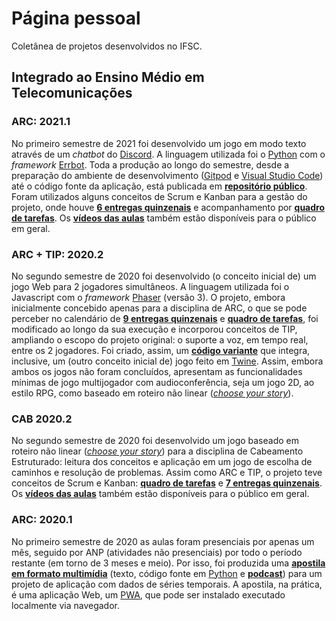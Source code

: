 # Página pessoal

Coletânea de projetos desenvolvidos no IFSC.

## Integrado ao Ensino Médio em Telecomunicações

### ARC: 2021.1

No primeiro semestre de 2021 foi desenvolvido um jogo em modo texto através de um _chatbot_ do [Discord](https://discord.com). A linguagem utilizada foi o [Python](https://python.org) com o _framework_ [Errbot](https://errbot.io). Toda a produção ao longo do semestre, desde a preparação do ambiente de desenvolvimento ([Gitpod](https://gitpod.io) e [Visual Studio Code](https://code.visualstudio.com)) até o código fonte da aplicação, está publicada em [**repositório público**](https://github.com/boidacarapreta/arc20211). Foram utilizados alguns conceitos de Scrum e Kanban para a gestão do projeto, onde houve [**6 entregas quinzenais**](https://github.com/boidacarapreta/arc20211/milestones?direction=asc&sort=due_date) e acompanhamento por [**quadro de tarefas**](https://github.com/boidacarapreta/arc20211/projects/1?fullscreen=true). Os [**vídeos das aulas**](https://www.youtube.com/watch?v=ZTtCJd5yaPE&list=PLje9mMro7hT38y3rPVQlX3N3MFuRXicKc) também estão disponíveis para o público em geral.

### ARC + TIP: 2020.2

No segundo semestre de 2020 foi desenvolvido (o conceito inicial de) um jogo Web para 2 jogadores simultâneos. A linguagem utilizada foi o Javascript com o _framework_ [Phaser](https://phaser.io) (versão 3). O projeto, embora inicialmente concebido apenas para a disciplina de ARC, o que se pode perceber no calendário de [**9 entregas quinzenais**](https://github.com/boidacarapreta/arc20202/milestones?direction=asc&sort=due_date) e [**quadro de tarefas**](https://github.com/boidacarapreta/arc20202/projects/1?fullscreen=true), foi modificado ao longo da sua execução e incorporou conceitos de TIP, ampliando o escopo do projeto original: o suporte a voz, em tempo real, entre os 2 jogadores. Foi criado, assim, um [**código variante**](https://github.com/boidacarapreta/arc20202/tree/tip) que integra, inclusive, um (outro conceito inicial de) jogo feito em [Twine](https://twinery.org). Assim, embora ambos os jogos não foram concluídos, apresentam as funcionalidades mínimas de jogo multijogador com audioconferência, seja um jogo 2D, ao estilo RPG, como baseado em roteiro não linear ([*choose your story*](https://chooseyourstory.com)).

### CAB 2020.2

No segundo semestre de 2020 foi desenvolvido um jogo baseado em roteiro não linear ([*choose your story*](https://chooseyourstory.com)) para a disciplina de Cabeamento Estruturado: leitura dos conceitos e aplicação em um jogo de escolha de caminhos e resolução de problemas. Assim como ARC e TIP, o projeto teve conceitos de Scrum e Kanban: [**quadro de tarefas**](https://github.com/boidacarapreta/cab20202/projects/1?fullscreen=true) e [**7 entregas quinzenais**](https://github.com/boidacarapreta/cab20202/milestones?direction=asc&sort=due_date&state=open). Os [**vídeos das aulas**](https://www.youtube.com/watch?v=5A2EiefHOt0&list=PLje9mMro7hT1Zp9Fd4UYo6quwJ4xUAvxd&index=1) também estão disponíveis para o público em geral.

### ARC: 2020.1

No primeiro semestre de 2020 as aulas foram presenciais por apenas um mês, seguido por ANP (atividades não presenciais) por todo o período restante (em torno de 3 meses e meio). Por isso, foi produzida uma [**apostila em formato multimídia**](https://boidacarapreta.github.io/arc20201) (texto, código fonte em [Python](https://python.org) e [**podcast**](https://anchor.fm/boidacarapreta)) para um projeto de aplicação com dados de séries temporais. A apostila, na prática, é uma aplicação Web, um [PWA](https://developer.mozilla.org/pt-BR/docs/Web/Progressive_web_apps), que pode ser instalado executado localmente via navegador.

